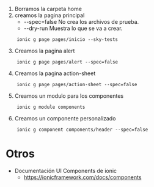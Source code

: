 1. Borramos la carpeta home
2. creamos la pagina principal
    - --spec=false No crea los archivos de prueba.
    - --dry-run Muestra lo que se va a crear.
```
    ionic g page pages/inicio --sky-tests
``` 
3. Creamos la pagina alert
```
    ionic g page pages/alert --spec=false
```
4. Creamos la pagina action-sheet
```
    ionic g page pages/action-sheet --spec=false
```
5. Creamos un modulo para los componentes
```
    ionic g module components
```
6. Creamos un componente personalizado
```
    ionic g component components/header --spec=false
```

# Otros

- Documentación UI Components de ionic
    - https://ionicframework.com/docs/components
